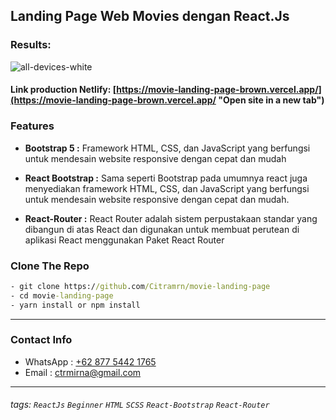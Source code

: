 
## Landing Page Web Movies dengan React.Js

### Results:

![all-devices-white](https://i.ibb.co/Qbj7xPF/3-devices-black-1.png)

#### Link production Netlify: [https://movie-landing-page-brown.vercel.app/](https://movie-landing-page-brown.vercel.app/  "Open site in a new tab")

### Features

-  **Bootstrap 5 :** Framework HTML, CSS, dan JavaScript yang berfungsi untuk mendesain website responsive dengan cepat dan mudah

-  **React Bootstrap :** Sama seperti Bootstrap pada umumnya react juga menyediakan framework HTML, CSS, dan JavaScript yang berfungsi untuk mendesain website responsive dengan cepat dan mudah.

-  **React-Router :** React Router adalah sistem perpustakaan standar yang dibangun di atas React dan digunakan untuk membuat perutean di aplikasi React menggunakan Paket React Router

### Clone The Repo

```cmd
- git clone https://github.com/Citramrn/movie-landing-page
- cd movie-landing-page
- yarn install or npm install
```
---

### Contact Info

- WhatsApp : [+62 877 5442 1765](https://wa.me/6287754421765)
- Email : [ctrmirna@gmail.com](mailto:ctrmirna@gmail.com)
---
###### tags: `ReactJs`  `Beginner`  `HTML`   `SCSS` `React-Bootstrap` `React-Router`